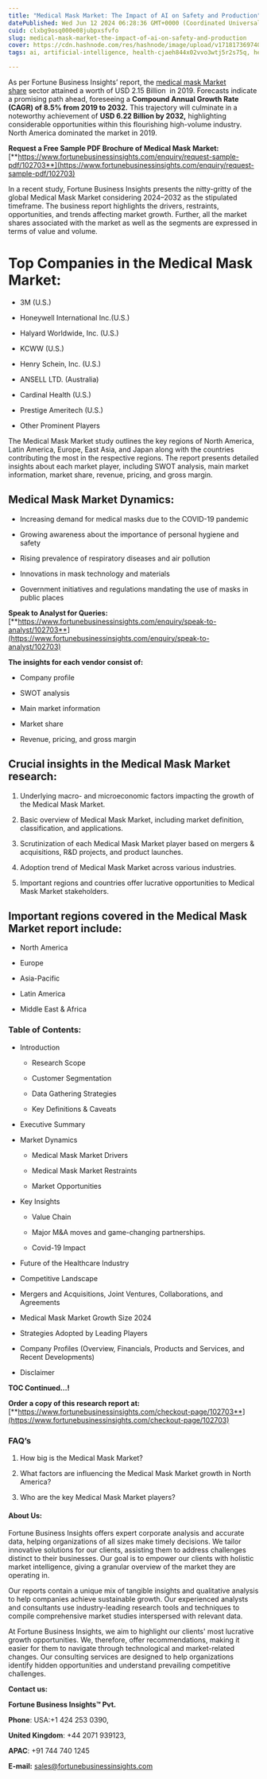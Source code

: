 ```yaml
---
title: "Medical Mask Market: The Impact of AI on Safety and Production"
datePublished: Wed Jun 12 2024 06:28:36 GMT+0000 (Coordinated Universal Time)
cuid: clxbg9osq000e08jubpxsfvfo
slug: medical-mask-market-the-impact-of-ai-on-safety-and-production
cover: https://cdn.hashnode.com/res/hashnode/image/upload/v1718173697403/49ac2d06-d351-4098-ac76-793824609df5.png
tags: ai, artificial-intelligence, health-cjaeh844x02vvo3wtj5r2s75q, healthcare, medical-mask-market

---
```


As per Fortune Business Insights’ report, the [medical mask Market share](https://www.fortunebusinessinsights.com/medical-mask-market-102703) sector attained a worth of USD 2.15 Billion  in 2019. Forecasts indicate a promising path ahead, foreseeing a **Compound Annual Growth Rate (CAGR) of 8.5% from 2019 to 2032.** This trajectory will culminate in a noteworthy achievement of **USD 6.22 Billion by 2032,** highlighting considerable opportunities within this flourishing high-volume industry. North America dominated the market in 2019.

**Request a Free Sample PDF Brochure of Medical Mask Market:** [**https://www.fortunebusinessinsights.com/enquiry/request-sample-pdf/102703**](https://www.fortunebusinessinsights.com/enquiry/request-sample-pdf/102703)

In a recent study, Fortune Business Insights presents the nitty-gritty of the global Medical Mask Market considering 2024–2032 as the stipulated timeframe. The business report highlights the drivers, restraints, opportunities, and trends affecting market growth. Further, all the market shares associated with the market as well as the segments are expressed in terms of value and volume.

# **Top Companies in the Medical Mask Market:**

* 3M (U.S.)
    
* Honeywell International Inc.(U.S.)
    
* Halyard Worldwide, Inc. (U.S.)
    
* KCWW (U.S.)
    
* Henry Schein, Inc. (U.S.)
    
* ANSELL LTD. (Australia)
    
* Cardinal Health (U.S.)
    
* Prestige Ameritech (U.S.)
    
* Other Prominent Players
    

The Medical Mask Market study outlines the key regions of North America, Latin America, Europe, East Asia, and Japan along with the countries contributing the most in the respective regions. The report presents detailed insights about each market player, including SWOT analysis, main market information, market share, revenue, pricing, and gross margin.

## Medical Mask Market **Dynamics**:

* Increasing demand for medical masks due to the COVID-19 pandemic
    
* Growing awareness about the importance of personal hygiene and safety
    
* Rising prevalence of respiratory diseases and air pollution
    
* Innovations in mask technology and materials
    
* Government initiatives and regulations mandating the use of masks in public places
    

**Speak to Analyst for Queries:** [**https://www.fortunebusinessinsights.com/enquiry/speak-to-analyst/102703**](https://www.fortunebusinessinsights.com/enquiry/speak-to-analyst/102703)

**The insights for each vendor consist of:**

* Company profile
    
* SWOT analysis
    
* Main market information
    
* Market share
    
* Revenue, pricing, and gross margin
    

## **Crucial insights in the Medical Mask Market research:**

1. Underlying macro- and microeconomic factors impacting the growth of the Medical Mask Market.
    
2. Basic overview of Medical Mask Market, including market definition, classification, and applications.
    
3. Scrutinization of each Medical Mask Market player based on mergers & acquisitions, R&D projects, and product launches.
    
4. Adoption trend of Medical Mask Market across various industries.
    
5. Important regions and countries offer lucrative opportunities to Medical Mask Market stakeholders.
    

## **Important regions covered in the Medical Mask Market report include:**

* North America
    
* Europe
    
* Asia-Pacific
    
* Latin America
    
* Middle East & Africa
    

### **Table of Contents:**

* Introduction
    
    * Research Scope
        
    * Customer Segmentation
        
    * Data Gathering Strategies
        
    * Key Definitions & Caveats
        
* Executive Summary
    
* Market Dynamics
    
    * Medical Mask Market Drivers
        
    * Medical Mask Market Restraints
        
    * Market Opportunities
        
* Key Insights
    
    * Value Chain
        
    * Major M&A moves and game-changing partnerships.
        
    * Covid-19 Impact
        
* Future of the Healthcare Industry
    
* Competitive Landscape
    
* Mergers and Acquisitions, Joint Ventures, Collaborations, and Agreements
    
* Medical Mask Market Growth Size 2024
    
* Strategies Adopted by Leading Players
    
* Company Profiles (Overview, Financials, Products and Services, and Recent Developments)
    
* Disclaimer
    

**TOC Continued…!**

**Order a copy of this research report at:** [**https://www.fortunebusinessinsights.com/checkout-page/102703**](https://www.fortunebusinessinsights.com/checkout-page/102703)

### **FAQ’s**

1. How big is the Medical Mask Market?
    
2. What factors are influencing the Medical Mask Market growth in North America?
    
3. Who are the key Medical Mask Market players?
    

#### **About Us:**

Fortune Business Insights offers expert corporate analysis and accurate data, helping organizations of all sizes make timely decisions. We tailor innovative solutions for our clients, assisting them to address challenges distinct to their businesses. Our goal is to empower our clients with holistic market intelligence, giving a granular overview of the market they are operating in.

Our reports contain a unique mix of tangible insights and qualitative analysis to help companies achieve sustainable growth. Our experienced analysts and consultants use industry-leading research tools and techniques to compile comprehensive market studies interspersed with relevant data.

At Fortune Business Insights, we aim to highlight our clients' most lucrative growth opportunities. We, therefore, offer recommendations, making it easier for them to navigate through technological and market-related changes. Our consulting services are designed to help organizations identify hidden opportunities and understand prevailing competitive challenges.

**Contact us:**

**Fortune Business Insights™ Pvt.**

**Phone**: USA:+1 424 253 0390,

**United Kingdom**: +44 2071 939123,

**APAC**: +91 744 740 1245

**E-mail:** [sales@fortunebusinessinsights.com](mailto:sales@fortunebusinessinsights.com)